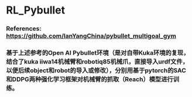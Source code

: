 # RL_Pybullet

### References: https://github.com/IanYangChina/pybullet_multigoal_gym 

### 基于上述参考的Open AI Pybullet环境（是对自带Kuka环境的复现，结合了kuka iiwa14机械臂和robotiq85机械爪，直接导入urdf文件，以便后续object和robot的导入或修改），分别用基于pytorch的SAC和DDPG两种强化学习框架对机械臂的抓取（Reach）模型进行训练。
